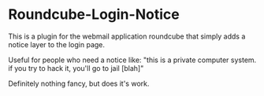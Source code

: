 # Roundcube-Login-Notice
This is a plugin for the webmail application roundcube that simply adds a notice layer to the login page.

Useful for people who need a notice like:
"this is a private computer system. if you try to hack it, you'll go to jail [blah]"

Definitely nothing fancy, but does it's work.

